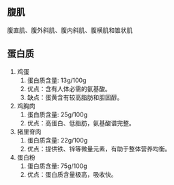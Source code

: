 ## 腹肌
腹直肌、腹外斜肌、腹内斜肌、腹横肌和锥状肌


## 蛋白质
1. 鸡蛋
    1. 蛋白质含量: 13g/100g
    2. 优点：含有人体必需的氨基酸。
    3. 缺点：蛋黄含有较高脂肪和胆固醇。
2. 鸡胸肉
    1. 蛋白质含量: 25g/100g
    2. 优点：高蛋白、低脂肪，氨基酸谱完整。
3. 猪里脊肉
    1. 蛋白质含量: 22g/100g
    2. 优点：提供铁、锌等微量元素，有助于整体营养均衡。
4. 蛋白粉
    1. 蛋白质含量: 75g/100g
    2. 优点：蛋白质含量极高，吸收快。